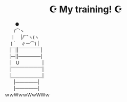 <h1 align="center"> ☪️  My training! ☪️ </h1>
<div>
　　 ●<br>
　　/⌒ヽ<br>
　 ｜ 　|/⌒ヽ(ヽ<br>
　 (｀　∥ー⌒) |<br>
　|￣||￣￣￣￣￣|<br>
　|―||―――――|<br>
　|　Ｕ　　　　　|<br>
　|￣￣￣￣￣￣￣|<br>
　|＿＿＿＿＿＿＿|<br>
　　|―――――|<br>
　　|―――――|<br>
ｗｗＷｗｗＷｗＷＷｗ
</div>